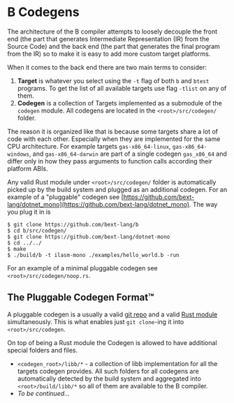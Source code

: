# B Codegens

The architecture of the B compiler attempts to loosely decouple the front end (the part that generates Intermediate Representation (IR) from the Source Code) and the back end (the part that generates the final program from the IR) so to make it is easy to add more custom target platforms.

When it comes to the back end there are two main terms to consider:
1. **Target** is whatever you select using the `-t` flag of both `b` and `btest` programs. To get the list of all available targets use flag `-tlist` on any of them.
2. **Codegen** is a collection of Targets implemented as a submodule of the `codegen` module. All codegens are located in the `<root>/src/codegen/` folder.

The reason it is organized like that is because some targets share a lot of code with each other. Especially when they are implemented for the same CPU architecture. For example targets `gas-x86_64-linux`, `gas-x86_64-windows`, and `gas-x86_64-darwin` are part of a single codegen `gas_x86_64` and differ only in how they pass arguments to function calls according their platform ABIs.

Any valid Rust module under `<root>/src/codegen/` folder is automatically picked up by the build system and plugged as an additional codegen. For an example of a "pluggable" codegen see [https://github.com/bext-lang/dotnet_mono](https://github.com/bext-lang/dotnet_mono). The way you plug it in is

```console
$ git clone https://github.com/bext-lang/b
$ cd b/src/codegen/
$ git clone https://github.com/bext-lang/dotnet-mono
$ cd ../../
$ make
$ ./build/b -t ilasm-mono ./examples/hello_world.b -run
```

For an example of a minimal pluggable codegen see `<root>/src/codegen/noop.rs`.

## The Pluggable Codegen Format™

A pluggable codegen is a usually a valid [git repo](https://git-scm.com/book/en/v2/Git-Basics-Getting-a-Git-Repository) and a valid [Rust module](https://doc.rust-lang.org/book/ch07-02-defining-modules-to-control-scope-and-privacy.html) simultaneously. This is what enables just `git clone`-ing it into `<root>/src/codegen`.

On top of being a Rust module the Codegen is allowed to have additional special folders and files.

- `<codegen_root>/libb/*` - a collection of libb implementation for all the targets codegen provides. All such folders for all codegens are automatically detected by the build system and aggregated into `<root>/build/libb/*` so all of them are available to the B compiler.
- *To be continued...*
